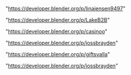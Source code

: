 "https://developer.blender.org/p/linajensen9497"

"https://developer.blender.org/p/LakeB2B"

"https://developer.blender.org/p/casinoo"

"https://developer.blender.org/p/jossbrayden"

 
"https://developer.blender.org/p/giftsvalla"


"https://developer.blender.org/p/jossbrayden"


 
